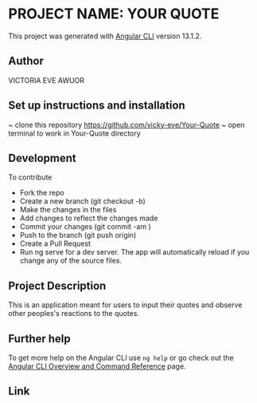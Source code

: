 # PROJECT NAME: YOUR QUOTE

This project was generated with [Angular CLI](https://github.com/angular/angular-cli) version 13.1.2.

## Author

VICTORIA EVE AWUOR

## Set up instructions and installation

~ clone this repository https://github.com/vicky-eve/Your-Quote
~ open terminal to work in Your-Quote directory

## Development

 To contribute


* Fork the repo
* Create a new branch (git checkout -b)
* Make the  changes in the files
* Add changes to reflect the changes made
* Commit your changes (git commit -am )
* Push to the branch (git push origin)
* Create a Pull Request
* Run ng serve for a dev server. The app will automatically reload if you change any of the source files.



## Project Description

This is an application meant for users to input their quotes and observe other peoples's reactions to the quotes.


## Further help

To get more help on the Angular CLI use `ng help` or go check out the [Angular CLI Overview and Command Reference](https://angular.io/cli) page.

## Link
